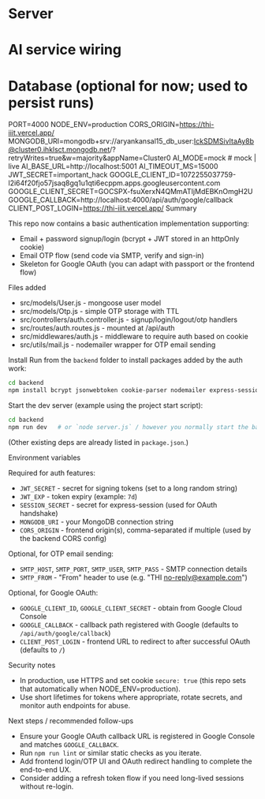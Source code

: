 # Server
# AI service wiring
# Database (optional for now; used to persist runs)
PORT=4000
NODE_ENV=production
CORS_ORIGIN=https://thi-iiit.vercel.app/
MONGODB_URI=mongodb+srv://aryankansal15_db_user:IckSDMSivItaAy8b@cluster0.ihklsct.mongodb.net/?retryWrites=true&w=majority&appName=Cluster0
AI_MODE=mock # mock | live
AI_BASE_URL=http://localhost:5001
AI_TIMEOUT_MS=15000
JWT_SECRET=important_hack
GOOGLE_CLIENT_ID=1072255037759-l2i64f20fjo57jsaq8gq1u1qti6ecppm.apps.googleusercontent.com
GOOGLE_CLIENT_SECRET=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
GOOGLE_CALLBACK=http://localhost:4000/api/auth/google/callback
CLIENT_POST_LOGIN=https://thi-iiit.vercel.app/
Summary

This repo now contains a basic authentication implementation supporting:
- Email + password signup/login (bcrypt + JWT stored in an httpOnly cookie)
- Email OTP flow (send code via SMTP, verify and sign-in)
- Skeleton for Google OAuth (you can adapt with passport or the frontend flow)

Files added
- src/models/User.js - mongoose user model
- src/models/Otp.js - simple OTP storage with TTL
- src/controllers/auth.controller.js - signup/login/logout/otp handlers
- src/routes/auth.routes.js - mounted at /api/auth
- src/middlewares/auth.js - middleware to require auth based on cookie
- src/utils/mail.js - nodemailer wrapper for OTP email sending

Install
Run from the `backend` folder to install packages added by the auth work:

```bash
cd backend
npm install bcrypt jsonwebtoken cookie-parser nodemailer express-session passport passport-google-oauth20 express-rate-limit
```

Start the dev server (example using the project start script):

```bash
cd backend
npm run dev   # or `node server.js` / however you normally start the backend
```

(Other existing deps are already listed in `package.json`.)

Environment variables

Required for auth features:
- `JWT_SECRET` - secret for signing tokens (set to a long random string)
- `JWT_EXP` - token expiry (example: `7d`)
- `SESSION_SECRET` - secret for express-session (used for OAuth handshake)
- `MONGODB_URI` - your MongoDB connection string
- `CORS_ORIGIN` - frontend origin(s), comma-separated if multiple (used by the backend CORS config)

Optional, for OTP email sending:
- `SMTP_HOST`, `SMTP_PORT`, `SMTP_USER`, `SMTP_PASS` - SMTP connection details
- `SMTP_FROM` - "From" header to use (e.g. "THI <no-reply@example.com>")

Optional, for Google OAuth:
- `GOOGLE_CLIENT_ID`, `GOOGLE_CLIENT_SECRET` - obtain from Google Cloud Console
- `GOOGLE_CALLBACK` - callback path registered with Google (defaults to `/api/auth/google/callback`)
- `CLIENT_POST_LOGIN` - frontend URL to redirect to after successful OAuth (defaults to `/`)

Security notes
- In production, use HTTPS and set cookie `secure: true` (this repo sets that automatically when NODE_ENV=production).
- Use short lifetimes for tokens where appropriate, rotate secrets, and monitor auth endpoints for abuse.

Next steps / recommended follow-ups
- Ensure your Google OAuth callback URL is registered in Google Console and matches `GOOGLE_CALLBACK`.
- Run `npm run lint` or similar static checks as you iterate.
- Add frontend login/OTP UI and OAuth redirect handling to complete the end-to-end UX.
- Consider adding a refresh token flow if you need long-lived sessions without re-login.
